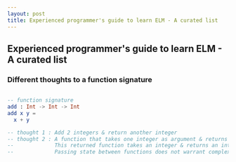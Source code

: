 ```yaml
---
layout: post
title: Experienced programmer's guide to learn ELM - A curated list
---
```


## Experienced programmer's guide to learn ELM - A curated list

### Different thoughts to a function signature

```elm

-- function signature
add : Int -> Int -> Int
add x y =
  x + y

-- thought 1 : Add 2 integers & return another integer
-- thought 2 : A function that takes one integer as argument & returns a function.
--             This returned function takes an integer & returns an integer.
--             Passing state between functions does not warrant complex coding.
```
